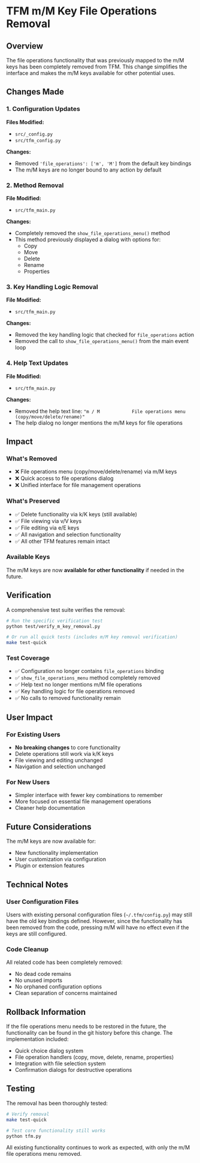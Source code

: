 # TFM m/M Key File Operations Removal

## Overview

The file operations functionality that was previously mapped to the m/M keys has been completely removed from TFM. This change simplifies the interface and makes the m/M keys available for other potential uses.

## Changes Made

### 1. Configuration Updates

**Files Modified:**
- `src/_config.py`
- `src/tfm_config.py`

**Changes:**
- Removed `'file_operations': ['m', 'M']` from the default key bindings
- The m/M keys are no longer bound to any action by default

### 2. Method Removal

**File Modified:**
- `src/tfm_main.py`

**Changes:**
- Completely removed the `show_file_operations_menu()` method
- This method previously displayed a dialog with options for:
  - Copy
  - Move
  - Delete
  - Rename
  - Properties

### 3. Key Handling Logic Removal

**File Modified:**
- `src/tfm_main.py`

**Changes:**
- Removed the key handling logic that checked for `file_operations` action
- Removed the call to `show_file_operations_menu()` from the main event loop

### 4. Help Text Updates

**File Modified:**
- `src/tfm_main.py`

**Changes:**
- Removed the help text line: `"m / M            File operations menu (copy/move/delete/rename)"`
- The help dialog no longer mentions the m/M keys for file operations

## Impact

### What's Removed
- ❌ File operations menu (copy/move/delete/rename) via m/M keys
- ❌ Quick access to file operations dialog
- ❌ Unified interface for file management operations

### What's Preserved
- ✅ Delete functionality via k/K keys (still available)
- ✅ File viewing via v/V keys
- ✅ File editing via e/E keys
- ✅ All navigation and selection functionality
- ✅ All other TFM features remain intact

### Available Keys
The m/M keys are now **available for other functionality** if needed in the future.

## Verification

A comprehensive test suite verifies the removal:

```bash
# Run the specific verification test
python test/verify_m_key_removal.py

# Or run all quick tests (includes m/M key removal verification)
make test-quick
```

### Test Coverage
- ✅ Configuration no longer contains `file_operations` binding
- ✅ `show_file_operations_menu` method completely removed
- ✅ Help text no longer mentions m/M file operations
- ✅ Key handling logic for file operations removed
- ✅ No calls to removed functionality remain

## User Impact

### For Existing Users
- **No breaking changes** to core functionality
- Delete operations still work via k/K keys
- File viewing and editing unchanged
- Navigation and selection unchanged

### For New Users
- Simpler interface with fewer key combinations to remember
- More focused on essential file management operations
- Cleaner help documentation

## Future Considerations

The m/M keys are now available for:
- New functionality implementation
- User customization via configuration
- Plugin or extension features

## Technical Notes

### User Configuration Files
Users with existing personal configuration files (`~/.tfm/config.py`) may still have the old key bindings defined. However, since the functionality has been removed from the code, pressing m/M will have no effect even if the keys are still configured.

### Code Cleanup
All related code has been completely removed:
- No dead code remains
- No unused imports
- No orphaned configuration options
- Clean separation of concerns maintained

## Rollback Information

If the file operations menu needs to be restored in the future, the functionality can be found in the git history before this change. The implementation included:

- Quick choice dialog system
- File operation handlers (copy, move, delete, rename, properties)
- Integration with file selection system
- Confirmation dialogs for destructive operations

## Testing

The removal has been thoroughly tested:

```bash
# Verify removal
make test-quick

# Test core functionality still works
python tfm.py
```

All existing functionality continues to work as expected, with only the m/M file operations menu removed.